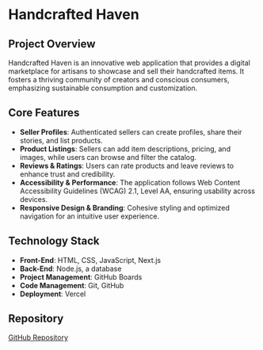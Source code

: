 # Handcrafted Haven

## Project Overview
Handcrafted Haven is an innovative web application that provides a digital marketplace for artisans to showcase and sell their handcrafted items. It fosters a thriving community of creators and conscious consumers, emphasizing sustainable consumption and customization.

## Core Features
- **Seller Profiles**: Authenticated sellers can create profiles, share their stories, and list products.
- **Product Listings**: Sellers can add item descriptions, pricing, and images, while users can browse and filter the catalog.
- **Reviews & Ratings**: Users can rate products and leave reviews to enhance trust and credibility.
- **Accessibility & Performance**: The application follows Web Content Accessibility Guidelines (WCAG) 2.1, Level AA, ensuring usability across devices.
- **Responsive Design & Branding**: Cohesive styling and optimized navigation for an intuitive user experience.

## Technology Stack
- **Front-End**: HTML, CSS, JavaScript, Next.js
- **Back-End**: Node.js, a database
- **Project Management**: GitHub Boards
- **Code Management**: Git, GitHub
- **Deployment**: Vercel

## Repository
[GitHub Repository](https://github.com/DicmaryZambrano/fullstask-force)
